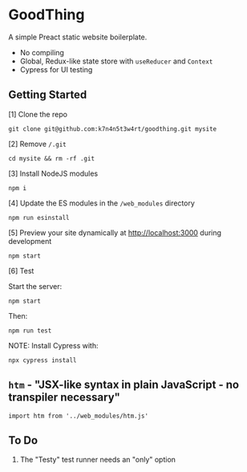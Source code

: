 # GoodThing

A simple Preact static website boilerplate.

  - No compiling
  - Global, Redux-like state store with `useReducer` and `Context`
  - Cypress for UI testing

## Getting Started

[1] Clone the repo

```
git clone git@github.com:k7n4n5t3w4rt/goodthing.git mysite
```

[2] Remove `/.git`

```
cd mysite && rm -rf .git
```

[3] Install NodeJS modules

```
npm i
```

[4] Update the ES modules in the `/web_modules` directory

```
npm run esinstall
```

[5] Preview your site dynamically at <http://localhost:3000> during development

```
npm start
```

[6] Test


Start the server:

```
npm start
````

Then:

```
npm run test
```

NOTE: Install Cypress with:

```
npx cypress install
```

## `htm` - "JSX-like syntax in plain JavaScript - no transpiler necessary"

```
import htm from '../web_modules/htm.js'
```

## To Do

  1. The "Testy" test runner needs an "only" option
